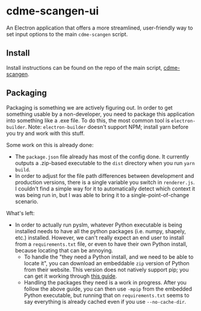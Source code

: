 # cdme-scangen-ui
An Electron application that offers a more streamlined, user-friendly way to set input options to the main `cdme-scangen` script.

## Install
Install instructions can be found on the repo of the main script, [cdme-scangen](https://github.com/osu-cdme/cdme-scangen).

## Packaging
Packaging is something we are actively figuring out. In order to get something usable by a non-developer, you need to package this application into something like a .exe file. To do this, the most common tool is `electron-builder`. Note: `electron-builder` doesn't support NPM; install yarn before you try and work with this stuff.

Some work on this is already done:
- The `package.json` file already has most of the config done. It currently outputs a .zip-based executable to the `dist` directory when you run `yarn build`. 
- In order to adjust for the file path differences between development and production versions, there is a single variable you switch in `renderer.js`. I couldn't find a simple way for it to automatically detect which context it was being run in, but I was able to bring it to a single-point-of-change scenario.

What's left:
- In order to actually run pyslm, whatever Python executable is being installed needs to have all the python packages (i.e. numpy, shapely, etc.) installed. However, we can't really expect an end user to install from a `requirements.txt` file, or even to have their own Python install, because locating that can be annoying.
  - To handle the "they need a Python install, and we need to be able to locate it", you can download an embeddable `zip` version of Python from their website. This version does not natively support pip; you can get it working through [this guide](https://www.christhoung.com/2018/07/15/embedded-python-windows/). 
  - Handling the packages they need is a work in progress. After you follow the above guide, you can then use `-mpip` from the embedded Python executable, but running that on `requirements.txt` seems to say everything is already cached even if you use `--no-cache-dir`. 
